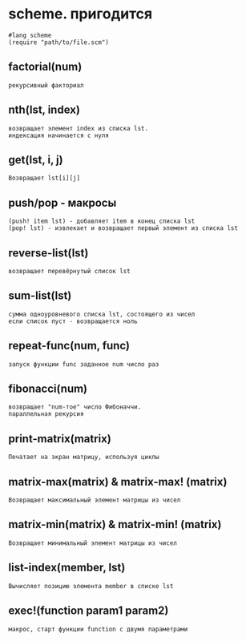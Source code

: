 scheme. пригодится
=========

    #lang scheme
	(require "path/to/file.scm")

factorial(num)
---------

	рекурсивный факториал

nth(lst, index)
---------

    возвращает элемент index из списка lst.
	индексация начинается с нуля
	
get(lst, i, j)
---------

	Возвращает lst[i][j]

push/pop - макросы
----------

	(push! item lst) - добавляет item в конец списка lst
	(pop! lst) - извлекает и возвращает первый элемент из списка lst

reverse-list(lst)
---------

	возвращает перевёрнутый список lst

sum-list(lst)
----------

	сумма одноуровневого списка lst, состоящего из чисел
	если список пуст - возвращается ноль

repeat-func(num, func)
----------

	запуск функции func заданное num число раз

fibonacci(num)
----------

	возвращает "num-тое" число Фибоначчи.
	параллельная рекурсия

print-matrix(matrix)
----------

	Печатает на экран матрицу, используя циклы

matrix-max(matrix) & matrix-max! (matrix)
----------

	Возвращает максимальный элемент матрицы из чисел

matrix-min(matrix) & matrix-min! (matrix)
----------

	Возвращает минимальный элемент матрицы из чисел

list-index(member, lst)
---------

	Вычисляет позицию элемента member в списке lst

exec!(function param1 param2)
---------

	макрос, старт функции function с двумя параметрами

